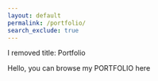 ```yaml
---
layout: default
permalink: /portfolio/
search_exclude: true
---
```



I removed title: Portfolio

Hello, you can browse my PORTFOLIO here
